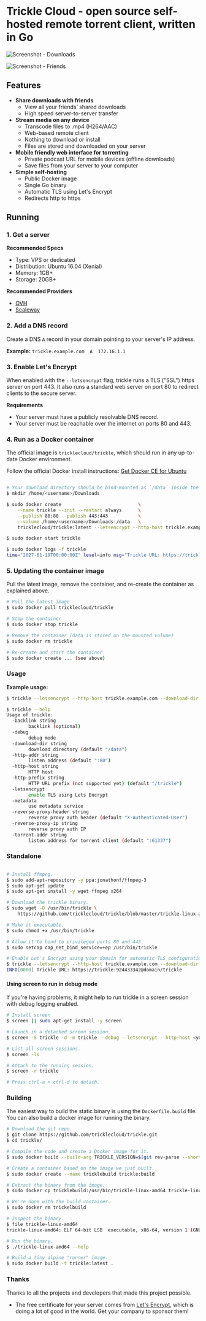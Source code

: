 # Trickle Cloud - open source self-hosted remote torrent client, written in Go

![Screenshot - Downloads](https://raw.githubusercontent.com/tricklecloud/trickle/master/screenshot1.png)

![Screenshot - Friends](https://raw.githubusercontent.com/tricklecloud/trickle/master/screenshot2.png)

## Features

* **Share downloads with friends**
  * View all your friends’ shared downloads
  * High speed server-to-server transfer
* **Stream media on any device**
  * Transcode files to .mp4 (H264/AAC)
  * Web-based remote client
  * Nothing to download or install
  * Files are stored and downloaded on your server
* **Mobile friendly web interface for torrenting**
  * Private podcast URL for mobile devices (offline downloads)
  * Save files from your server to your computer
* **Simple self-hosting**
  * Public Docker image
  * Single Go binary
  * Automatic TLS using Let's Encrypt
  * Redirects http to https

## Running

### 1. Get a server

**Recommended Specs**

* Type: VPS or dedicated
* Distribution: Ubuntu 16.04 (Xenial)
* Memory: 1GB+
* Storage: 20GB+

**Recommended Providers**

* [OVH](https://www.ovh.com/)
* [Scaleway](https://www.scaleway.com/)

### 2. Add a DNS record

Create a DNS `A` record in your domain pointing to your server's IP address.

**Example:** `trickle.example.com  A  172.16.1.1`

### 3. Enable Let's Encrypt

When enabled with the `--letsencrypt` flag, trickle runs a TLS ("SSL") https server on port 443. It also runs a standard web server on port 80 to redirect clients to the secure server.

**Requirements**

* Your server must have a publicly resolvable DNS record.
* Your server must be reachable over the internet on ports 80 and 443.

### 4. Run as a Docker container

The official image is `tricklecloud/trickle`, which should run in any up-to-date Docker environment.

Follow the official Docker install instructions: [Get Docker CE for Ubuntu](https://docs.docker.com/engine/installation/linux/docker-ce/ubuntu/)

```bash

# Your download directory should be bind-mounted as `/data` inside the container using the `--volume` flag.
$ mkdir /home/<username>/Downloads

$ sudo docker create                            \
    --name trickle --init --restart always      \
    --publish 80:80 --publish 443:443           \
    --volume /home/<username>/Downloads:/data   \
    tricklecloud/trickle:latest --letsencrypt --http-host trickle.example.com

$ sudo docker start trickle

$ sudo docker logs -f trickle
time="2027-01-19T00:00:00Z" level=info msg="Trickle URL: https://trickle:924433342@trickle.example.com/trickle"

```

### 5. Updating the container image

Pull the latest image, remove the container, and re-create the container as explained above.

```bash
# Pull the latest image
$ sudo docker pull tricklecloud/trickle

# Stop the container
$ sudo docker stop trickle

# Remove the container (data is stored on the mounted volume)
$ sudo docker rm trickle

# Re-create and start the container
$ sudo docker create ... (see above)

```



### Usage

**Example usage:**

```bash
$ trickle --letsencrypt --http-host trickle.example.com --download-dir /home/ubuntu/Downloads
```

```bash
$ trickle --help
Usage of trickle:
  -backlink string
        backlink (optional)
  -debug
        debug mode
  -download-dir string
        download directory (default "/data")
  -http-addr string
        listen address (default ":80")
  -http-host string
        HTTP host
  -http-prefix string
        HTTP URL prefix (not supported yet) (default "/trickle")
  -letsencrypt
        enable TLS using Lets Encrypt
  -metadata
        use metadata service
  -reverse-proxy-header string
        reverse proxy auth header (default "X-Authenticated-User")
  -reverse-proxy-ip string
        reverse proxy auth IP
  -torrent-addr string
        listen address for torrent client (default ":61337")

```


### Standalone

```bash

# Install ffmpeg.
$ sudo add-apt-repository -y ppa:jonathonf/ffmpeg-3
$ sudo apt-get update
$ sudo apt-get install -y wget ffmpeg x264

# Download the trickle binary.
$ sudo wget -O /usr/bin/trickle \
    https://github.com/tricklecloud/trickle/blob/master/trickle-linux-amd64

# Make it executable.
$ sudo chmod +x /usr/bin/trickle

# Allow it to bind to privileged ports 80 and 443.
$ sudo setcap cap_net_bind_service=+ep /usr/bin/trickle

# Enable Let's Encrypt using your domain for automatic TLS configuration.
$ trickle --letsencrypt --http-host trickle.example.com --download-dir /home/ubuntu/Downloads
INFO[0000] Trickle URL: https://trickle:924433342@domain/trickle

```

#### Using screen to run in debug mode

If you're having problems, it might help to run trickle in a screen session with debug logging enabled.

``` bash
# Install screen
$ screen || sudo apt-get install -y screen

# Launch in a detached screen session.
$ screen -S trickle -d -m trickle --debug --letsencrypt --http-host <your domain name>

# List all screen sessions.
$ screen -ls

# Attach to the running session.
$ screen -r trickle

# Press ctrl-a + ctrl-d to detach.
```


### Building

The easiest way to build the static binary is using the `Dockerfile.build` file. You can also build a docker image for running the binary.

```bash
# Download the git repo.
$ git clone https://github.com/tricklecloud/trickle.git
$ cd trickle/

# Compile the code and create a Docker image for it.
$ sudo docker build --build-arg TRICKLE_VERSION=$(git rev-parse --short HEAD) -t trickle:build -f Dockerfile.build .

# Create a container based on the image we just built.
$ sudo docker create --name tricklebuild trickle:build

# Extract the binary from the image.
$ sudo docker cp tricklebuild:/usr/bin/trickle-linux-amd64 trickle-linux-amd64

# We're done with the build container.
$ sudo docker rm trickelbuild

# Inspect the binary.
$ file trickle-linux-amd64
trickle-linux-amd64: ELF 64-bit LSB  executable, x86-64, version 1 (GNU/Linux), statically linked, for GNU/Linux 2.6.32, BuildID[sha1]=c2a6f5a9e12c8c35117ec52c3572bf844c510957, stripped

# Run the binary.
$ ./trickle-linux-amd64 --help

# Build a tiny alpine "runner" image.
$ sudo docker build -t trickle:latest .
```

### Thanks

Thanks to all the projects and developers that made this project possible.

* The free certificate for your server comes from [Let's Encrypt](https://letsencrypt.org/), which is doing a lot of good in the world. Get your company to sponsor them!
